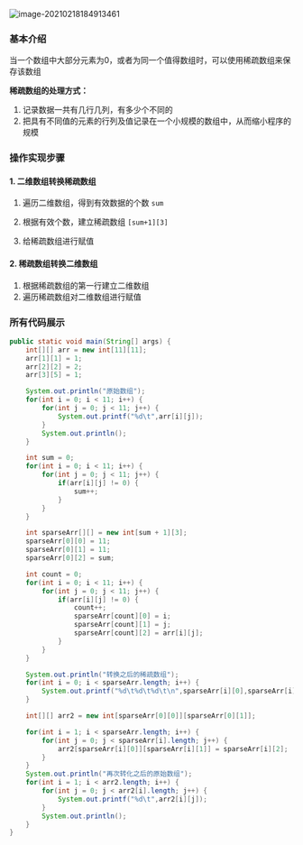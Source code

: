 ![image-20210218184913461](C:\Users\李祥鸿\AppData\Roaming\Typora\typora-user-images\image-20210218184913461.png)

### 基本介绍

当一个数组中大部分元素为0，或者为同一个值得数组时，可以使用稀疏数组来保存该数组

**稀疏数组的处理方式：**

1. 记录数据一共有几行几列，有多少个不同的
2. 把具有不同值的元素的行列及值记录在一个小规模的数组中，从而缩小程序的规模



### 操作实现步骤

#### 1. 二维数组转换稀疏数组

1. 遍历二维数组，得到有效数据的个数 `sum`

2. 根据有效个数，建立稀疏数组 `[sum+1][3]`
3. 给稀疏数组进行赋值

#### 2. 稀疏数组转换二维数组

1. 根据稀疏数组的第一行建立二维数组
2. 遍历稀疏数组对二维数组进行赋值

### 所有代码展示

```java
public static void main(String[] args) {
    int[][] arr = new int[11][11];
    arr[1][1] = 1;
    arr[2][2] = 2;
    arr[3][5] = 1;

    System.out.println("原始数组");
    for(int i = 0; i < 11; i++) {
        for(int j = 0; j < 11; j++) {
            System.out.printf("%d\t",arr[i][j]);
        }
        System.out.println();
    }

    int sum = 0;
    for(int i = 0; i < 11; i++) {
        for(int j = 0; j < 11; j++) {
            if(arr[i][j] != 0) {
                sum++;
            }
        }
    }

    int sparseArr[][] = new int[sum + 1][3];
    sparseArr[0][0] = 11;
    sparseArr[0][1] = 11;
    sparseArr[0][2] = sum;

    int count = 0;
    for(int i = 0; i < 11; i++) {
        for(int j = 0; j < 11; j++) {
            if(arr[i][j] != 0) {
                count++;
                sparseArr[count][0] = i;
                sparseArr[count][1] = j;
                sparseArr[count][2] = arr[i][j];
            }
        }
    }

    System.out.println("转换之后的稀疏数组");
    for(int i = 0; i < sparseArr.length; i++) {
        System.out.printf("%d\t%d\t%d\t\n",sparseArr[i][0],sparseArr[i][1],sparseArr[i][2]);
    }

    int[][] arr2 = new int[sparseArr[0][0]][sparseArr[0][1]];

    for(int i = 1; i < sparseArr.length; i++) {
        for(int j = 0; j < sparseArr[i].length; j++) {
            arr2[sparseArr[i][0]][sparseArr[i][1]] = sparseArr[i][2];
        }	
    }
    System.out.println("再次转化之后的原始数组");
    for(int i = 1; i < arr2.length; i++) {
        for(int j = 0; j < arr2[i].length; j++) {
            System.out.printf("%d\t",arr2[i][j]);
        }
        System.out.println();
    }
}
```















































